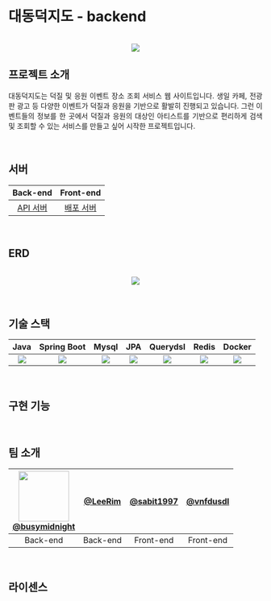 # 대동덕지도 - backend

<p align="center">
  <br>
  <img src="https://github.com/duck-map-project/duck-map-be/assets/100250055/0eb7e837-69f5-4ea5-b96b-d34553d9d00b">
  <br>
</p>


## 프로젝트 소개

<p align="justify">
대동덕지도는 덕질 및 응원 이벤트 장소 조회 서비스 웹 사이트입니다. 생일 카페, 전광판 광고 등 다양한 이벤트가 덕질과 응원을 기반으로 활발히 진행되고 있습니다. 그런 이벤트들의 정보를 한 곳에서 덕질과 응원의 대상인 아티스트를 기반으로 편리하게 검색 및 조회할 수 있는 서비스를 만들고 싶어 시작한 프로젝트입니다. 
</p>

<br>

## 서버
| Back-end | Front-end |
| :--------: | :--------: |
| [API 서버](https://duckmap.shop:8080/swagger-ui/index.html#) | [배포 서버](http://duck-map.s3-website.ap-northeast-2.amazonaws.com)|

<br>

## ERD
<p align="center">
  <br>
<img src="https://github.com/duck-map-project/duck-map-be/assets/100250055/29ca9587-9181-40af-a89a-4d269612d7b9">
  <br>
</p>

<br>

## 기술 스택
| Java | Spring Boot | Mysql |  JPA   |  Querydsl   |  Redis   |  Docker   |
| :--------: | :--------: | :------: | :-----: | :-----: | :-----: | :-----: |
| <img src="https://img.shields.io/badge/java 17-007396?style=for-the-badge&logo=java&logoColor=white"> | <img src="https://img.shields.io/badge/springboot 2.7-6DB33F?style=for-the-badge&logo=springboot&logoColor=white"> | <img src="https://img.shields.io/badge/mysql-4479A1?style=for-the-badge&logo=mysql&logoColor=white"> | <img src="https://img.shields.io/badge/jpa-0769AD?style=for-the-badge&logo=jpa&logoColor=white"> | <img src="https://img.shields.io/badge/querydsl-003545?style=for-the-badge&logo=querydsl&logoColor=white"> | <img src="https://img.shields.io/badge/redis-DC382D?style=for-the-badge&logo=redis&logoColor=white"> | <img src="https://img.shields.io/badge/docker-2496ED?style=for-the-badge&logo=docker&logoColor=white">  |

<br>

## 구현 기능



<br>

## 팀 소개
| <img src="https://github.com/duck-map-project/duck-map-be/assets/100250055/83aa0ce2-69a8-4afd-8fee-9146a0269e55" width="100"><br>[@busymidnight](https://github.com/busymidnight) | [@LeeRim](https://github.com/LeeRim) | [@sabit1997](https://github.com/sabit1997) |  [@vnfdusdl](https://github.com/vnfdusdl)   | 
| :--------: | :--------: | :------: | :-----: |
| Back-end | Back-end | Front-end  | Front-end  |

<br>

## 라이센스



